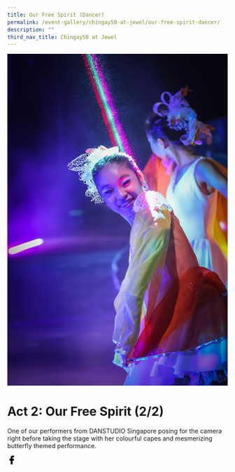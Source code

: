 ```yaml
---
title: Our Free Spirit (Dancer)
permalink: /event-gallery/chingay50-at-jewel/our-free-spirit-dancer/
description: ""
third_nav_title: Chingay50 at Jewel
---
```

![Act 2 Our Free Spirit(Dancer)](/images/Event%20Gallery/Chingay50%20at%20Jewel/Act%202%20DANSTUDIO%20Butterfly%20girls-01.jpg)

# **Act 2: Our Free Spirit (2/2)**
One of our performers from DANSTUDIO Singapore posing for the camera right before taking the stage with her colourful capes and mesmerizing butterfly themed performance.

<a href="http://www.facebook.com/sharer.php?u=http://www.chingay.gov.sg/image/event-gallery/act-2-our-free-spirit(dancer)" style="float:left;">
	<img src="/images/facebook.png" style="width:auto;height:20px;">
</a>